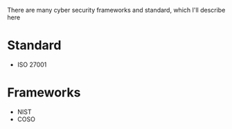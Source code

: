 There are many cyber security frameworks and standard, which I'll describe here

# Standard
- ISO 27001

# Frameworks
- NIST
- COSO
